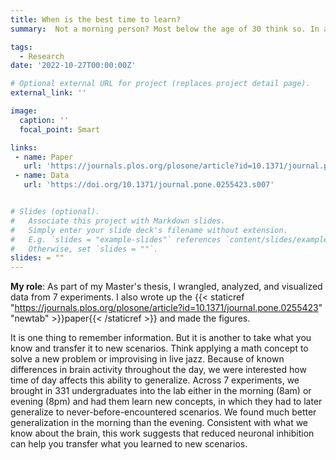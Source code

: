 ```yaml
---
title: When is the best time to learn?
summary:  Not a morning person? Most below the age of 30 think so. In a collaboration with Harvard Medical School, we tested whether or not college students do in fact learn and process new information worse in the morning. Remarkably, <strong> we find that the morning is the best time to learn new information</strong>, especially when we have to go beyond what we learned, and transfer it to new scenarios.

tags:
  - Research
date: '2022-10-27T00:00:00Z'

# Optional external URL for project (replaces project detail page).
external_link: ''

image:
  caption: ''
  focal_point: Smart

links:
 - name: Paper
   url: 'https://journals.plos.org/plosone/article?id=10.1371/journal.pone.0255423'
 - name: Data
   url: 'https://doi.org/10.1371/journal.pone.0255423.s007'


# Slides (optional).
#   Associate this project with Markdown slides.
#   Simply enter your slide deck's filename without extension.
#   E.g. `slides = "example-slides"` references `content/slides/example-slides.md`.
#   Otherwise, set `slides = ""`.
slides: = ""
---
```

<strong>My role</strong>: As part of my Master's thesis, I wrangled, analyzed, and visualized data from 7 experiments. I also wrote up the {{< staticref "https://journals.plos.org/plosone/article?id=10.1371/journal.pone.0255423" "newtab" >}}paper{{< /staticref >}} and made the figures. 

It is one thing to remember information. But it is another to take what you know and transfer it to new scenarios. Think applying a math concept to solve  a new problem or improvising in live jazz. Because of known differences in brain activity throughout the day, we were interested how time of day affects this ability to generalize. Across 7 experiments, we brought in 331 undergraduates into the lab either in the morning (8am) or evening (8pm) and had them learn new concepts, in which they had to later generalize to never-before-encountered scenarios. We found much better generalization in the morning than the evening. Consistent with what we know about the brain, this work suggests that reduced neuronal inhibition can help you transfer what you learned to new scenarios.


